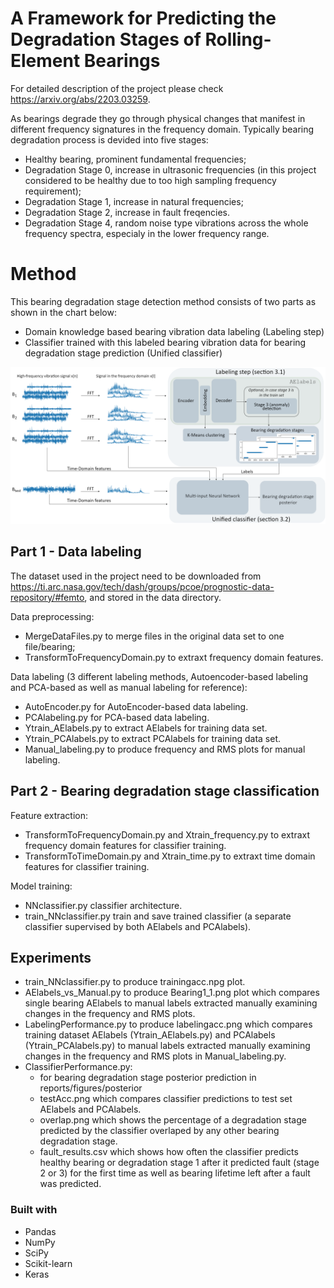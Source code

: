 # A Framework for Predicting the Degradation Stages of Rolling-Element Bearings

For detailed description of the project please check https://arxiv.org/abs/2203.03259.

As bearings degrade they go through physical changes that manifest in different frequency signatures in the frequency domain. Typically bearing degradation process is devided into five stages: 
* Healthy bearing, prominent fundamental frequencies;
* Degradation Stage 0, increase in ultrasonic frequencies (in this project considered to be healthy due to too high sampling frequency requirement);
* Degradation Stage 1, increase in natural frequencies;
* Degradation Stage 2, increase in fault freqencies.
* Degradation Stage 4, random noise type vibrations across the whole frequency spectra, especialy in the lower frequency range.

# Method

This bearing degradation stage detection method consists of two parts as shown in the chart below: 

* Domain knowledge based bearing vibration data labeling (Labeling step)
* Classifier trained with this labeled bearing vibration data for bearing degradation stage prediction (Unified classifier)

<img src="reports/figures/model.png" alt="method overview">

## Part 1 - Data labeling

The dataset used in the project need to be downloaded from https://ti.arc.nasa.gov/tech/dash/groups/pcoe/prognostic-data-repository/#femto, and stored in the data directory.

Data preprocessing: 
* MergeDataFiles.py to merge files in the original data set to one file/bearing;
* TransformToFrequencyDomain.py to extraxt frequency domain features.

Data labeling (3 different labeling methods, Autoencoder-based labeling and PCA-based as well as manual labeling for reference):
* AutoEncoder.py for AutoEncoder-based data labeling.
* PCAlabeling.py for PCA-based data labeling.
* Ytrain_AElabels.py to extract AElabels for training data set.
* Ytrain_PCAlabels.py to extract PCAlabels for training data set.
* Manual_labeling.py to produce frequency and RMS plots for manual labeling.


## Part 2 - Bearing degradation stage classification

Feature extraction:
* TransformToFrequencyDomain.py and Xtrain_frequency.py to extraxt frequency domain features for classifier training.
* TransformToTimeDomain.py and Xtrain_time.py to extraxt time domain features for classifier training.

Model training:
* NNclassifier.py classifier architecture.
* train_NNclassifier.py train and save trained classifier (a separate classifier supervised by both AElabels and PCAlabels).

## Experiments
* train_NNclassifier.py to produce trainingacc.npg plot.
* AElabels_vs_Manual.py to produce Bearing1_1.png plot which compares single bearing AElabels to manual labels extracted manually examining changes in the frequency and RMS plots.
* LabelingPerformance.py to produce labelingacc.png which compares training dataset AElabels (Ytrain_AElabels.py) and PCAlabels (Ytrain_PCAlabels.py) to manual labels extracted manually examining changes in the frequency and RMS plots in Manual_labeling.py.
* ClassifierPerformance.py:
    * for bearing degradation stage posterior prediction in reports/figures/posterior
    * testAcc.png which compares classifier predictions to test set AElabels and PCAlabels.
    * overlap.png which shows the percentage of a degradation stage predicted by the classifier overlaped by any other bearing degradation stage.
    * fault_results.csv which shows how often the classifier predicts healthy bearing or degradation stage 1 after it predicted fault (stage 2 or 3) for the first time as well as bearing lifetime left after a fault was predicted.

### Built with

* Pandas 
* NumPy 
* SciPy
* Scikit-learn 
* Keras
